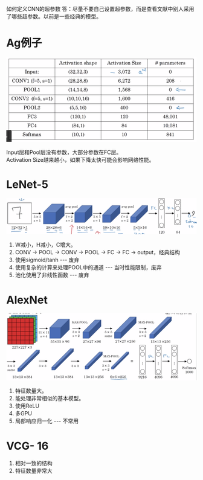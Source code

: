 如何定义CNN的超参数
答：尽量不要自己设置超参数，而是查看文献中别人采用了哪些超参数。以前是一些经典的模型。  

# Ag例子

![](/assets/images/Chapter9/9.png) 

Input层和Pool层没有参数，大部分参数在FC层。  
Activation Size越来越小，如果下降太快可能会影响网络性能。    
 
# LeNet-5 
![](/assets/images/Chapter9/10.png)    
1. W减小，H减小，C增大。  
2. CONV -> POOL -> CONV -> POOL -> FC -> FC -> output，经典结构  
3. 使用sigmoid/tanh --- 废弃  
4. 使用复杂的计算来处理POOL中的通道 --- 当时性能限制，废弃  
5. 池化使用了非线性函数 --- 废弃

# AlexNet
![](/assets/images/Chapter9/11.png)    
1. 特征数量大。    
2. 能处理非常相似的基本模型。  
3. 使用ReLU  
4. 多GPU  
5. 局部响应归一化 --- 不常用

# VCG- 16

1. 相对一致的结构  
2. 特征数量非常大